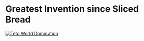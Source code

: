 # Greatest Invention since Sliced Bread
[![Teto World Domination](https://img.youtube.com/vi/VrWl4svZ-0U/0.jpg)](https://www.youtube.com/watch?v=VrWl4svZ-0U)
